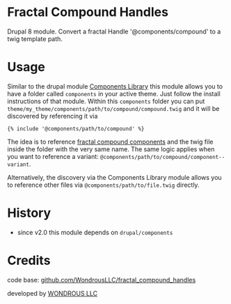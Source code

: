 # Fractal Compound Handles

Drupal 8 module. Convert a fractal Handle '@components/compound' to a twig template path.

# Usage

Similar to the drupal module [Components Library](https://www.drupal.org/project/components/)
this module allows you to have a folder called `components` in your active theme.
Just follow the install instructions of that module. Within this `components`
folder you can put `theme/my_theme/components/path/to/compound/compound.twig` and it will be
discovered by referencing it via

```twig
{% include '@components/path/to/compound' %}
```

The idea is to reference [fractal compound components](http://fractal.build/guide/components#compound-components)
and the twig file inside the folder with the very same name. The same logic applies when you want to reference
a variant: `@components/path/to/compound/component--variant`.

Alternatively, the discovery via the Components Library module allows you to reference
other files via `@components/path/to/file.twig` directly.

# History

- since v2.0 this module depends on `drupal/components`

# Credits

code base: [github.com/WondrousLLC/fractal_compound_handles](https://github.com/WondrousLLC/fractal_compound_handles/)

developed by [WONDROUS LLC](https://www.wearewondrous.com/)